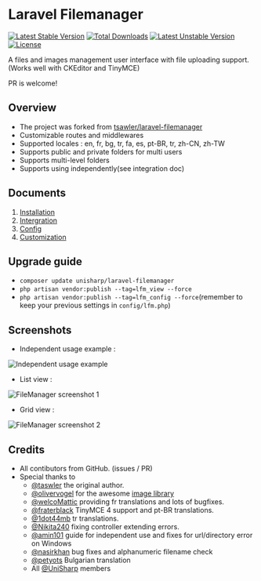 # Laravel Filemanager

[![Latest Stable Version](https://poser.pugx.org/unisharp/laravel-filemanager/v/stable)](https://packagist.org/packages/unisharp/laravel-filemanager) [![Total Downloads](https://poser.pugx.org/unisharp/laravel-filemanager/downloads)](https://packagist.org/packages/unisharp/laravel-filemanager) [![Latest Unstable Version](https://poser.pugx.org/unisharp/laravel-filemanager/v/unstable)](https://packagist.org/packages/unisharp/laravel-filemanager) [![License](https://poser.pugx.org/unisharp/laravel-filemanager/license)](https://packagist.org/packages/unisharp/laravel-filemanager)

A files and images management user interface with file uploading support. (Works well with CKEditor and TinyMCE)

PR is welcome!

## Overview

 * The project was forked from [tsawler/laravel-filemanager](http://packalyst.com/packages/package/tsawler/laravel-filemanager)
 * Customizable routes and middlewares
 * Supported locales : en, fr, bg, tr, fa, es, pt-BR, tr, zh-CN, zh-TW
 * Supports public and private folders for multi users
 * Supports multi-level folders
 * Supports using independently(see integration doc)

## Documents

  1. [Installation](https://github.com/UniSharp/laravel-filemanager/blob/master/doc/installation.md)
  1. [Intergration](https://github.com/UniSharp/laravel-filemanager/blob/master/doc/integration.md)
  1. [Config](https://github.com/UniSharp/laravel-filemanager/blob/master/doc/config.md)
  1. [Customization](https://github.com/UniSharp/laravel-filemanager/blob/master/doc/customization.md)

## Upgrade guide
  * `composer update unisharp/laravel-filemanager`
  * `php artisan vendor:publish --tag=lfm_view --force`
  * `php artisan vendor:publish --tag=lfm_config --force`(remember to keep your previous settings in `config/lfm.php`)

## Screenshots
  * Independent usage example :

![Independent usage example](http://unisharp.github.io/images/lfm01.png)

  * List view :

![FileManager screenshot 1](http://unisharp.com/img/filemanager1.png)

  * Grid view :

![FileManager screenshot 2](http://unisharp.com/img/filemanager2.png)

## Credits
 * All contibutors from GitHub. (issues / PR)
 * Special thanks to
   * [@taswler](https://github.com/tsawler) the original author.
   * [@olivervogel](https://github.com/olivervogel) for the awesome [image library](https://github.com/Intervention/image)
   * [@welcoMattic](https://github.com/welcoMattic) providing fr translations and lots of bugfixes.
   * [@fraterblack](https://github.com/fraterblack) TinyMCE 4 support and pt-BR translations.
   * [@1dot44mb](https://github.com/1dot44mb) tr translations.
   * [@Nikita240](https://github.com/Nikita240) fixing controller extending errors.
   * [@amin101](https://github.com/amin101) guide for independent use and fixes for url/directory error on Windows
   * [@nasirkhan](https://github.com/nasirkhan) bug fixes and alphanumeric filename check
   * [@petyots](https://github.com/petyots) Bulgarian translation
   * All [@UniSharp](https://github.com/UniSharp) members
